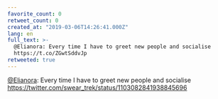 ```yaml
---
favorite_count: 0
retweet_count: 0
created_at: "2019-03-06T14:26:41.000Z"
lang: en
full_text: >-
  @Elianora: Every time I have to greet new people and socialise
  https://t.co/ZGwtSddvJp
retweeted: true
---
```


[@Elianora](https://twitter.com/Elianora): Every time I have to greet new people
and socialise <https://twitter.com/swear_trek/status/1103082841938845696>
